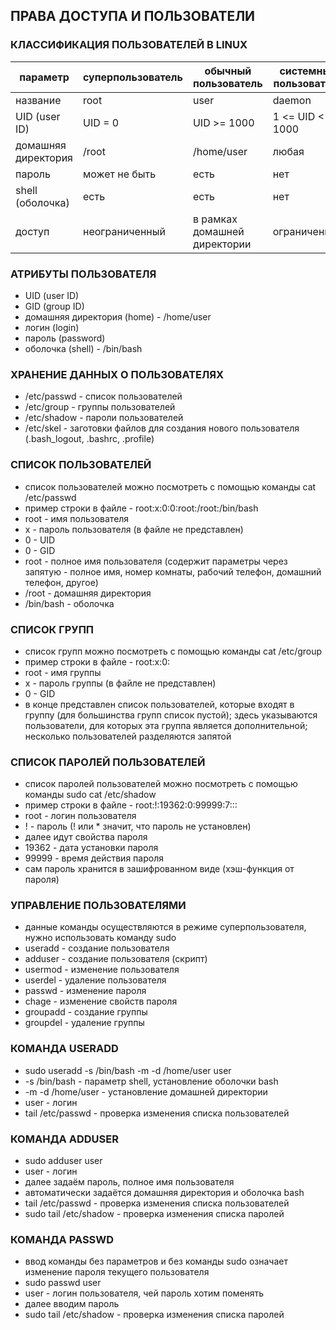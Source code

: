 ## ПРАВА ДОСТУПА И ПОЛЬЗОВАТЕЛИ

### КЛАССИФИКАЦИЯ ПОЛЬЗОВАТЕЛЕЙ В LINUX
|параметр|суперпользователь|обычный пользователь|системный пользователь|
|---|---|---|---|
|название|root|user|daemon|
|UID (user ID)|UID = 0|UID >= 1000|1 <= UID < 1000|
|домашняя директория|/root|/home/user|любая|
|пароль|может не быть|есть|нет|
|shell (оболочка)|есть|есть|нет|
|доступ|неограниченный|в рамках домашней директории|ограниченный|

### АТРИБУТЫ ПОЛЬЗОВАТЕЛЯ
* UID (user ID)
* GID (group ID)
* домашняя директория (home) - /home/user
* логин (login)
* пароль (password)
* оболочка (shell) - /bin/bash

### ХРАНЕНИЕ ДАННЫХ О ПОЛЬЗОВАТЕЛЯХ
* /etc/passwd - список пользователей
* /etc/group - группы пользователей
* /etc/shadow - пароли пользователей
* /etc/skel - заготовки файлов для создания нового пользователя (.bash_logout, .bashrc, .profile)

### СПИСОК ПОЛЬЗОВАТЕЛЕЙ
* список пользователей можно посмотреть с помощью команды cat /etc/passwd
* пример строки в файле - root:х:0:0:root:/root:/bin/bash
* root - имя пользователя
* x - пароль пользователя (в файле не представлен)
* 0 - UID
* 0 - GID
* root - полное имя пользователя (содержит параметры через запятую - полное имя, номер комнаты, рабочий телефон, домашний телефон, другое)
* /root - домашняя директория
* /bin/bash - оболочка

### СПИСОК ГРУПП
* список групп можно посмотреть с помощью команды cat /etc/group
* пример строки в файле - root:х:0:
* root - имя группы
* x - пароль группы (в файле не представлен)
* 0 - GID
* в конце представлен список пользователей, которые входят в группу (для большинства групп список пустой); здесь указываются пользователи, для которых эта группа является дополнительной; несколько пользователей разделяются запятой

### СПИСОК ПАРОЛЕЙ ПОЛЬЗОВАТЕЛЕЙ
* список паролей пользователей можно посмотреть с помощью команды sudo cat /etc/shadow
* пример строки в файле - root:!:19362:0:99999:7:::
* root - логин пользователя
* ! - пароль (! или * значит, что пароль не установлен)
* далее идут свойства пароля
* 19362 - дата установки пароля
* 99999 - время действия пароля
* сам пароль хранится в зашифрованном виде (хэш-функция от пароля)

### УПРАВЛЕНИЕ ПОЛЬЗОВАТЕЛЯМИ
* данные команды осуществляются в режиме суперпользователя, нужно использовать команду sudo
* useradd - создание пользователя
* adduser - создание пользователя (скрипт)
* usermod - изменение пользователя
* userdel - удаление пользователя
* passwd - изменение пароля
* chage - изменение свойств пароля
* groupadd - создание группы
* groupdel - удаление группы

### КОМАНДА USERADD
* sudo useradd -s /bin/bash -m -d /home/user user
* -s /bin/bash - параметр shell, установление оболочки bash
* -m -d /home/user - установление домашней директории
* user - логин
* tail /etc/passwd - проверка изменения списка пользователей

### КОМАНДА ADDUSER
* sudo adduser user
* user - логин
* далее задаём пароль, полное имя пользователя
* автоматически задаётся домашняя директория и оболочка bash
* tail /etc/passwd - проверка изменения списка пользователей
* sudo tail /etc/shadow - проверка изменения списка паролей

### КОМАНДА PASSWD
* ввод команды без параметров и без команды sudo означает изменение пароля текущего пользователя
* sudo passwd user
* user - логин пользователя, чей пароль хотим поменять
* далее вводим пароль
* sudo tail /etc/shadow - проверка изменения списка паролей
